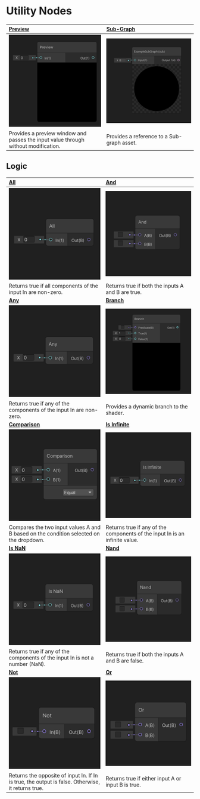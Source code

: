 # Utility Nodes

| [Preview](Preview-Node.md) | [Sub-Graph](Sub-graph-Node.md) |
|:-------------|:------|
| ![Image](images/PreviewNodeThumb.png) | ![Image](images/SubgraphNodeThumb.png) |
| Provides a preview window and passes the input value through without modification. | Provides a reference to a Sub-graph asset. |

## Logic

| [All](All-Node.md) | [And](And-Node.md) |
|:-------------|:------|
| ![Image](images/AllNodeThumb.png) | ![Image](images/AndNodeThumb.png) |
| Returns true if all components of the input In are non-zero. | Returns true if both the inputs A and B are true. |
|[**Any**](Any-Node.md)|[**Branch**](Branch-Node.md)|
|![Image](images/AnyNodeThumb.png)|![Image](images/BranchNodeThumb.png)|
|Returns true if any of the components of the input In are non-zero.|Provides a dynamic branch to the shader.|
|[**Comparison**](Comparison-Node.md)|[**Is Infinite**](Is-Infinite-Node.md)|
|![Image](images/ComparisonNodeThumb.png)|![Image](images/IsInfiniteNodeThumb.png)|
|Compares the two input values A and B based on the condition selected on the dropdown.|Returns true if any of the components of the input In is an infinite value.|
|[**Is NaN**](Is-NaN-Node.md)|[**Nand**](Nand-Node.md)|
|![Image](images/IsNaNNodeThumb.png)|![Image](images/NandNodeThumb.png)|
|Returns true if any of the components of the input In is not a number (NaN).|Returns true if both the inputs A and B are false.|
|[**Not**](Not-Node.md)|[**Or**](Or-Node.md)|
|![Image](images/NotNodeThumb.png)|![Image](images/OrNodeThumb.png)|
|Returns the opposite of input In. If In is true, the output is false. Otherwise, it returns true.|Returns true if either input A or input B is true.|
